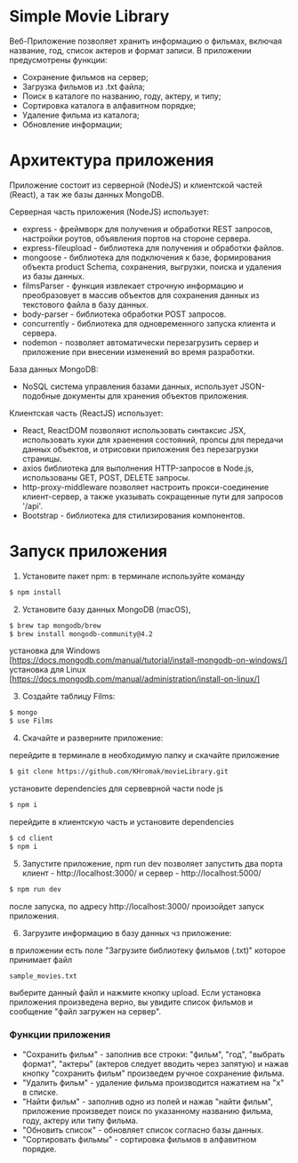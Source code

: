 # Simple Movie Library

Веб-Приложение позволяет хранить информацию о фильмах, включая название, год, список актеров и формат записи. В приложении предусмотрены функции:

  - Сохранение фильмов на сервер;
  - Загрузка фильмов из .txt файла;
  - Поиск в каталоге по названию, году, актеру, и типу;
  - Сортировка каталога в алфавитном порядке;
  - Удаление фильма из каталога;
  - Обновление информации;
 

# Архитектура приложения

Приложение состоит из серверной (NodeJS) и клиентской частей (React), а так же базы данных MongoDB.

Серверная часть приложения (NodeJS) использует:
  - express - фреймворк для получения и обработки REST запросов, настройки роутов, объявления портов на стороне сервера. 
  - express-fileupload - библиотека для получения и обработки файлов.
  - mongoose - библиотека для подключения к базе, формирования объекта product Schema, сохранения, выгрузки, поиска и удаления из базы данных.
  - filmsParser - функция извлекает строчную информацию и преобразовует в массив объектов для сохранения данных из текстового файла в базу данных.
  - body-parser - библиотека обработки POST запросов.
  - concurrently - библиотека для одновременного запуска клиента и сервера.
  - nodemon - позволяет автоматически перезагрузить сервер и приложение при внесении изменений во время разработки.
 
База данных MongoDB:
  - NoSQL система управления базами данных, использует JSON-подобные документы для хранения объектов приложения.

Клиентская часть (ReactJS) использует:
  - React, ReactDOM позволяют использовать синтаксис JSX, использовать хуки для храенения состояний, пропсы для передачи данных объектов, и отрисовки приложения без перезагрузки страницы.
  - axios библиотека для выполнения HTTP-запросов в Node.js, использованы GET, POST, DELETE запросы.
  - http-proxy-middleware позволяет настроить прокси-соединение клиент-сервер, а также указывать сокращенные пути для запросов '/api'.
  - Bootstrap - библиотека для стилизирования компонентов.

# Запуск приложения

1. Установите пакет npm:
в терминале используйте команду
```sh
$ npm install
```

2. Установите базу данных MongoDB (macOS), 
```sh
$ brew tap mongodb/brew
$ brew install mongodb-community@4.2
```
установка для Windows [https://docs.mongodb.com/manual/tutorial/install-mongodb-on-windows/]
установка для Linux [https://docs.mongodb.com/manual/administration/install-on-linux/]

3. Создайте таблицу Films:

```sh
$ mongo
$ use Films
```

4. Скачайте и разверните приложение: 

перейдите в терминале в необходимую папку и скачайте приложение

```sh
$ git clone https://github.com/KHromak/movieLibrary.git
```
установите dependencies для сервеврной части node js
```sh
$ npm i
```
перейдите в клиентскую часть и установите dependencies
```sh
$ cd client
$ npm i
```
5. Запустите приложение, npm run dev позволяет запустить два порта клиент - http://localhost:3000/ и сервер - http://localhost:5000/
```sh
$ npm run dev
```

после запуска, по адресу http://localhost:3000/ произойдет запуск приложения.

6. Загрузите информацию в базу данных чз приложение:

в приложении есть поле "Загрузите библиотеку фильмов (.txt)" которое принимает файл 
```sh
sample_movies.txt
```
выберите данный файл и нажмите кнопку upload.
Если установка приложения произведена верно, вы увидите список фильмов и сообщение "файл загружен на сервер".

### Функции приложения

 - "Сохранить фильм" -  заполнив все строки: "фильм", "год", "выбрать формат", "актеры" (актеров следует вводить через запятую) и нажав кнопку "сохранить фильм" произведем ручное сохранение фильма.
 - "Удалить фильм" - удаление фильма производится нажатием на "х" в списке.
 - "Найти фильм" - заполнив одно из полей и нажав "найти фильм", приложение произведет поиск по указанному названию фильма, году, актеру или типу фильма.
 - "Обновить список" - обновляет список согласно базы данных.
 - "Сортировать фильмы" - сортировка фильмов в алфавитном порядке.
